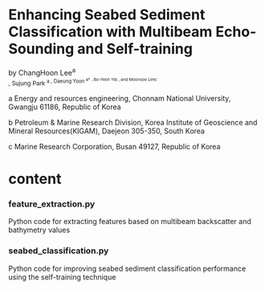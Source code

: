 # Enhancing Seabed Sediment Classification with Multibeam Echo-Sounding and Self-training
by ChangHoon Lee<sup>a  
, Sujung Park <sup>a 
, Daeung Yoon <sup>a* 
, Bo-Yeon Yib 
, and Moonsoo Limc


a Energy and resources engineering, Chonnam National University, Gwangju 61186, Republic of Korea 

b Petroleum & Marine Research Division, Korea Institute of Geoscience and Mineral Resources(KIGAM), Daejeon 305-350, South Korea

c Marine Research Corporation, Busan 49127, Republic of Korea


# content
### feature_extraction.py
Python code for extracting features based on multibeam backscatter and bathymetry values
### seabed_classification.py
Python code for improving seabed sediment classification performance using the self-training technique
